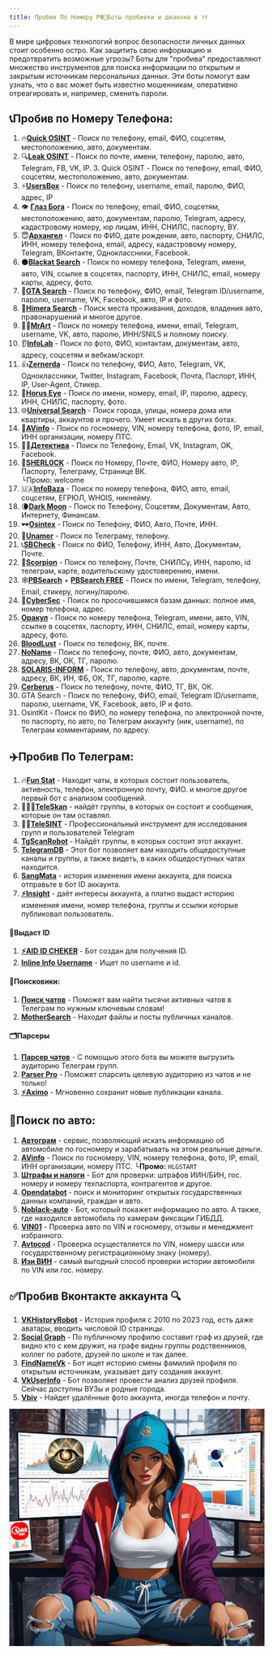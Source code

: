 ```yaml
---
title: Пробив По Номеру РФ📱Боты пробивки и деанона в тг
---
```


В мире цифровых технологий вопрос безопасности личных данных стоит особенно остро. Как защитить свою информацию и предотвратить возможные угрозы? Боты для "пробива" предоставляют множество инструментов для поиска информации по открытым и закрытым источникам персональных данных. Эти боты помогут вам узнать, что о вас может быть известно мошенникам, оперативно отреагировать и, например, сменить пароли.

<!--more-->

## 📞Пробив по Номеру Телефона:

1. 🔥[**Quick OSINT**](/quick-osin/) - Поиск по телефону, email, ФИО, соцсетям, местоположению, авто, документам.
2. 🔍[**Leak OSINT**](/LeakOSINT/) - Поиск по почте, имени, телефону, паролю, авто, Telegram, FB, VK, IP. 3. Quick OSINT - Поиск по телефону, email, ФИО, соцсетям, местоположению, авто, документам.
3. ⚡️[**UsersBox**](/usersbox/) - Поиск по телефону, username, email, паролю, ФИО, адрес, IP
4. 👁 [**Глаз Бога**](/EyeofGod/) - Поиск по телефону, email, ФИО, соцсетям, местоположению, авто, документам, паролю, Telegram, адресу, кадастровому номеру, юр лицам, ИНН, СНИЛС, паспорту, ВУ.
5. 😇[**Архангел**](/anglsbot/) - Поиск по ФИО, дате рождения, авто, паспорту, СНИЛС, ИНН, номеру телефона, email, адресу, кадастровому номеру, Telegram, ВКонтакте, Одноклассники, Facebook.
6. ⚫️[**Blackat Search**](/blackat-search/) - Поиск по номеру телефона, Telegram, имени, авто, VIN, ссылке в соцсетях, паспорту, ИНН, СНИЛС, email, номеру карты, адресу, фото.
7. 🔫[**GTA Search**](https://root.direct/hYIOl) - Поиск по телефону, ФИО, email, Telegram ID/username, паролю, username, VK, Facebook, авто, IP и фото.
8. 🐾[**Himera Search**](/HimeraSearch/) - Поиск места проживания, доходов, владения авто, правонарушений и многое другое.
9. 👨‍🎨[**MrArt**](https://root.direct/JQqwC) - Поиск по номеру телефона, имени, email, Telegram, username, VK, авто, паролю, ИНН/SNILS и полному поиску.
10. 👂[**InfoLab**](https://root.direct/ihAKg) - Поиск по фото, ФИО, контактам, документам, авто, адресу, соцсетям и вебкам/эскорт.
11. 👍[**Zernerda**](/zernerda/) - Поиск по телефону, ФИО, Авто, Telegram, VK, Одноклассники, Twitter, Instagram, Facebook, Почта, Паспорт, ИНН, IP, User-Agent, Стикер.
12. 👀[**Horus Eye**](https://root.direct/wHFQi) - Поиск по имени, номеру, email, IP, паролю, адресу, ИНН, СНИЛС, паспорту, фото.
13. 🌐[**Universal Search**](https://root.direct/xOEFo) - Поиск города, улицы, номера дома или квартиры, аккаунтов и прочего. Умеет искать в других ботах.
14. 🚓[**AVinfo**](https://vk.cc/cy5Ept) - Поиск по госномеру, VIN, номеру телефона, фото, IP, email, ИНН организации, номеру ПТС.
15. 🕵️‍♂️[**Детектива**](https://vk.cc/cy5BVh) - Поиск по Телефону, Email, VK, Instagram, OK, Facebook.
16. 🎩[**SHERL0CK**](https://vk.cc/cy854b) - Поиск по Номеру, Почте, ФИО, Номеру авто, IP, Паспорту, Телеграму, Странице ВК.  
    └Промо: welcome
17. 🇺🇦[**InfoBaza**](https://vk.cc/cy5BYH) - Поиск по номеру телефона, ФИО, авто, email, соцсетям, ЕГРЮЛ, WHOIS, никнейму.
18. 🌘[**Dark Moon**](https://vk.cc/cycZrt) - Поиск по Телефону, Соцсетям, Документам, Авто, Интернету, Финансам.
19. 🕶[**Osintex**](https://vk.cc/cy5C0Y) - Поиск по Телефону, ФИО, Авто, Почте, ИНН.
20. 🥷[**Unamer**](https://vk.cc/cy5C2B) - Поиск по Телеграму, телефону.
21. 📞[**SBCheck**](https://vk.cc/cycZxB) - Поиск по ФИО, Телефону, ИНН, Авто, Документам, Почте.
22. 🦂[**Scorpion**](https://vk.cc/cy5C6t) - Поиск по телефону, Почте, СНИЛСу, ИНН, паролю, id телеграм, карте, водительскому удостоверению, имени.
23. 🕸[**PBSearch**](https://vk.cc/cy5C8D) + [**PBSearch FREE**](https://vk.cc/cy5C8D) - Поиск по имени, Telegram, телефону, Email, стикеру, логину/паролю.
24. 👤[**CyberSec**](https://vk.cc/cxqaju) - Поиск по просочившимся базам данных: полное имя, номер телефона, адрес.
25. [**Оракул**](https://root.direct/aTYLK) - Поиск по номеру телефона, Telegram, имени, авто, VIN, ссылке в соцсетях, паспорту, ИНН, СНИЛС, email, номеру карты, адресу, фото.
26. [**BloodLust**](https://root.direct/dutbQ) - Поиск по телефону, ВК, почте.
27. [**NoName**](https://root.direct/UaEHx) - Поиск по телефону, почте, ФИО, авто, документам, адресу, ВК, ОК, ТГ, паролю.
28. [**SOLARIS-INFORM**](https://root.direct/BaLXk) - Поиск по телефону, авто, документам, почте, адресу, ВК, ИН, ФБ, ОК, ТГ, паролю, карте.
29. [**Cerberus**](https://t.me/infocerberusbot) - Поиск по телефону, почте, ФИО, ТГ, ВК, ОК.
30. GTA Search  - Поиск по телефону, ФИО, email, Telegram ID/username, паролю, username, VK, Facebook, авто, IP и фото.
31. OsintKit - Поиск по ФИО, по номеру телефона, по электронной почте, по паспорту, по авто, по Телеграм аккаунту (ник, username), по Телеграм комментариям, по адресу. 

## ✈️Пробив По Телеграм:

1. 🔥[**Fun Stat**](/funstatbot/) - Находит чаты, в которых состоит пользователь, активность, телефон, электронную почту, ФИО. и многое другое первый бот с анализом сообщений.
2. 🧑🏻‍💻[**TeleSkan**](https://vk.cc/cy5Cdf) - найдёт группы, в которых он состоит и сообщения, которые он там оставлял.
3. 👨‍🎤[**TeleSINT**](https://vk.cc/cy5Cem) - Профессиональный инструмент для исследования групп и пользователей Telegram
4. [**TgScanRobot**](https://t.me/tgscan_clone_robot) - Найдёт группы, в которых состоит этот аккаунт.
6. [**TelegramDB**](https://t.me/tgdb_bot) - Этот бот позволяет вам находить общедоступные каналы и группы, а также видеть, в каких общедоступных чатах находится.
7. [**SangMata**](https://t.me/SangMata_BOT) - история изменения имени аккаунта, для поиска отправьте в бот ID аккаунта.
5. [**⚡️Insight**](https://t.me/eyeofbeholder_bot) - даёт интересы аккаунта, а платно выдаст историю изменения имени, номер телефона, группы и ссылки которые публиковал пользователь.

#### 🔖Выдаст ID
1. [**⚡️AID ID CHEKER**](https://t.me/CheckID_AIDbot) - Бот создан для получения ID.
2. [**Inline Info Username**](https://t.me/usinfobot) - Ищет по username и id.

#### 🔎Поисковики:
1. [**Поиск чатов**](https://t.me/searchforchatsbot) - Поможет вам найти тысячи активных чатов в Телеграм по нужным ключевым словам!  
2. [**MotherSearch**](https://t.me/MotherSearchBot) - Находит файлы и посты публичных каналов.

#### 🗂Парсеры
1. [**Парсер чатов**](http://t.me/parsetgbot) - С помощью этого бота вы можете выгрузить аудиторию Телеграм групп.
2. [**Parser Pro**](https://t.me/botparser_bot) - Поможет спарсить целевую аудиторию из чатов и не только!  
3. [**⚡️Aximo**](https://t.me/aximobot?start) - Мгновенно сохранит новые публикации канала.

## 🚗Поиск по авто:

1. [**Автограм**](https://t.me/ABTOGRAMBOT) - сервис, позволяющий искать информацию об автомобиле по госномеру и зарабатывать на этом реальные деньги.  
2. [**AVinfo**](https://t.me/avinfo) - Поиск по госномеру, VIN, номеру телефона, фото, IP, email, ИНН организации, номеру ПТС. **└Промо:** `HLGSTART`  
3. [**Штрафы и налоги**](https://t.me/ShtrafKZBot) - Бот для проверки: штрафов ИИН/БИН, гос. номеру и номеру техпаспорта, контрагентов и другое.
4. [**Opendatabot**](https://telegram.me/OpenDataUABot) - поиск и мониторинг открытых государственных данных компаний, граждан и авто. 
5. [**Noblack-auto**](https://t.me/noblackAuto_bot) - Бот, который покажет информацию по авто. А также, где находился автомобиль по камерам фиксации ГИБДД. 
6. [**VIN01**](https://t.me/vin01bot) - Проверка авто по VIN и госномеру, отзывы и менеджмент избранного.  
7. [**Avtocod**](https://t.me/avtocodbot) - Проверка осуществляется по VIN, номеру шасси или государственному регистрационному знаку (номеру). 
8. [**Изи ВИН**](https://t.me/EasyVINbot) - самый выгодный способ проверки истории автомобиля по VIN или гос. номеру.

## ✅Пробив Вконтакте аккаунта 🔍

1. [**VKHistoryRobot**](https://t.me/VKHistoryRobot) - История профиля с 2010 по 2023 год, есть даже аватары, вводить числовой ID страницы.
2. [**Social Graph**](https://t.me/social_graph_osint_bot) - По публичному профилю составит граф из друзей, где видно кто с кем дружит, на графе видны группы родственников, коллег по работе, друзей по школе и так далее.
3. [**FindNameVk**](https://t.me/FindNameVk_bot) - Бот ищет историю смены фамилий профиля по открытым источникам, указывает дату создания аккаунт. 
4. [**VkUserInfo**](https://t.me/InfoVkUser_bot) - Бот позволяет провести анализ друзей профиля. Сейчас доступны ВУЗы и родные города.
5. [**Vbiv**](https://t.me/Vbib_bot) - Найдет удалённые фото аккаунта, иногда телефон и почту.

![](/images/probivbot.webp)
